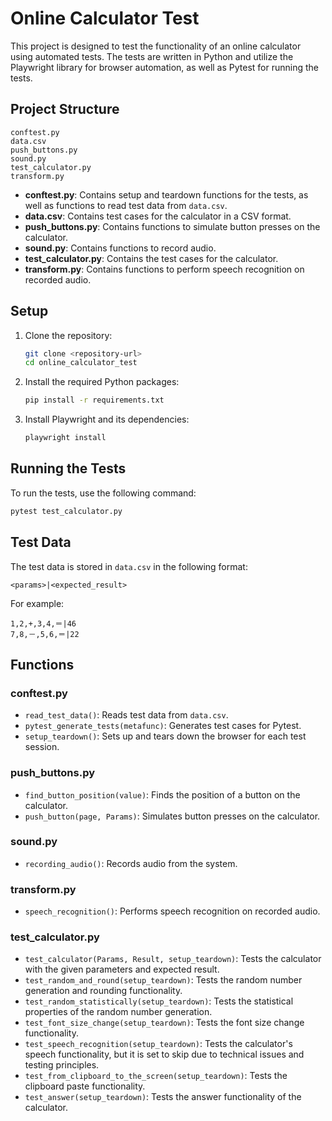 # Online Calculator Test

This project is designed to test the functionality of an online calculator using automated tests. The tests are written in Python and utilize the Playwright library for browser automation, as well as Pytest for running the tests.

## Project Structure

```
conftest.py
data.csv
push_buttons.py
sound.py
test_calculator.py
transform.py

```

- **conftest.py**: Contains setup and teardown functions for the tests, as well as functions to read test data from `data.csv`.
- **data.csv**: Contains test cases for the calculator in a CSV format.
- **push_buttons.py**: Contains functions to simulate button presses on the calculator.
- **sound.py**: Contains functions to record audio.
- **test_calculator.py**: Contains the test cases for the calculator.
- **transform.py**: Contains functions to perform speech recognition on recorded audio.

## Setup

1. Clone the repository:
    ```sh
    git clone <repository-url>
    cd online_calculator_test
    ```

2. Install the required Python packages:
    ```sh
    pip install -r requirements.txt
    ```

3. Install Playwright and its dependencies:
    ```sh
    playwright install
    ```

## Running the Tests

To run the tests, use the following command:
```sh
pytest test_calculator.py
```

## Test Data

The test data is stored in `data.csv` in the following format:
```
<params>|<expected_result>
```
For example:
```
1,2,+,3,4,＝|46
7,8,－,5,6,＝|22
```

## Functions

### conftest.py

- `read_test_data()`: Reads test data from `data.csv`.
- `pytest_generate_tests(metafunc)`: Generates test cases for Pytest.
- `setup_teardown()`: Sets up and tears down the browser for each test session.

### push_buttons.py

- `find_button_position(value)`: Finds the position of a button on the calculator.
- `push_button(page, Params)`: Simulates button presses on the calculator.

### sound.py

- `recording_audio()`: Records audio from the system.

### transform.py

- `speech_recognition()`: Performs speech recognition on recorded audio.

### test_calculator.py

- `test_calculator(Params, Result, setup_teardown)`: Tests the calculator with the given parameters and expected result.
- `test_random_and_round(setup_teardown)`: Tests the random number generation and rounding functionality.
- `test_random_statistically(setup_teardown)`: Tests the statistical properties of the random number generation.
- `test_font_size_change(setup_teardown)`: Tests the font size change functionality.
- `test_speech_recognition(setup_teardown)`: Tests the calculator's speech functionality, but it is set to skip due to technical issues and testing principles.
- `test_from_clipboard_to_the_screen(setup_teardown)`: Tests the clipboard paste functionality.
- `test_answer(setup_teardown)`: Tests the answer functionality of the calculator.

